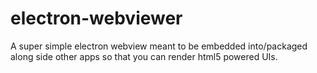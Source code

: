 # electron-webviewer
A super simple electron webview meant to be embedded into/packaged along side other apps so that you can render html5 powered UIs.
